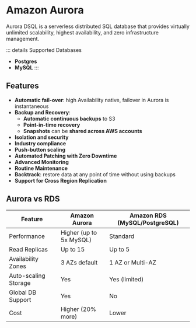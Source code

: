 # Amazon Aurora 

Aurora DSQL is a serverless distributed SQL database that provides virtually unlimited scalability, highest availability, and zero infrastructure management.

::: details Supported Databases
- **Postgres**
- **MySQL**
:::

## Features

- **Automatic fail-over**: high Availability native, failover in Aurora is instantaneous
- **Backup and Recovery**: 
  - **Automatic continuous backups** to S3
  - **Point-in-time recovery**
  - **Snapshots** can be **shared across AWS accounts**
- **Isolation and security**
- **Industry compliance**
- **Push-button scaling**
- **Automated Patching with Zero Downtime**
- **Advanced Monitoring**
- **Routine Maintenance**
- **Backtrack**: restore data at any point of time without using backups
- **Support for Cross Region Replication**

## Aurora vs RDS

| Feature              | Amazon Aurora              | Amazon RDS (MySQL/PostgreSQL) |
|----------------------|----------------------------|-------------------------------|
| Performance          | Higher (up to 5x MySQL)    | Standard                      |
| Read Replicas        | Up to 15                   | Up to 5                       |
| Availability Zones   | 3 AZs default              | 1 AZ or Multi-AZ              |
| Auto-scaling Storage | Yes                        | Yes (limited)                 |
| Global DB Support    | Yes                        | No                            |
| Cost                 | Higher (20% more)          | Lower                         |
